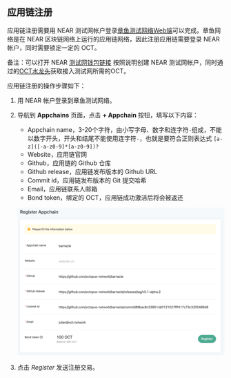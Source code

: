 ## 应用链注册

应用链注册需要用 NEAR 测试网帐户登录[章鱼测试网络Web端](https://testnet.oct.network/)可以完成。章鱼网络是在 NEAR 区块链网络上运行的应用链网络，因此注册应用链需要登录 NEAR 帐户，同时需要锁定一定的 OCT。

备注：可以打开 NEAR [测试网钱包链接](https://wallet.testnet.near.org/) 按照说明创建 NEAR 测试网帐户，同时通过的[OCT水龙头](https://faucet.testnet.oct.network/)获取接入测试网所需的OCT。

应用链注册的操作步骤如下：

1. 用 NEAR 帐户登录到章鱼测试网络。
2. 导航到 **Appchains** 页面，点击 **+ Appchain** 按钮，填写以下内容：
    - Appchain name，3-20个字符，由小写字母、数字和连字符`-`组成，不能以数字开头，开头和结尾不能使用连字符`-`，也就是要符合正则表达式 `[a-z]([-a-z0-9]*[a-z0-9])?` 
    - Website，应用链官网
    - Github，应用链的 Github 仓库
    - Github release，应用链发布版本的 Github URL
    - Commit id，应用链发布版本的 Git 提交哈希
    - Email，应用链联系人邮箱
    - Bond token，绑定的 OCT，应用链成功激活后将会被返还

   ![注册截图](../../guides/register.png)

3. 点击 *Register* 发送注册交易。